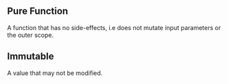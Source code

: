 ## Pure Function

A function that has no side-effects, i.e does not mutate input parameters or the outer scope.

## Immutable

A value that may not be modified.